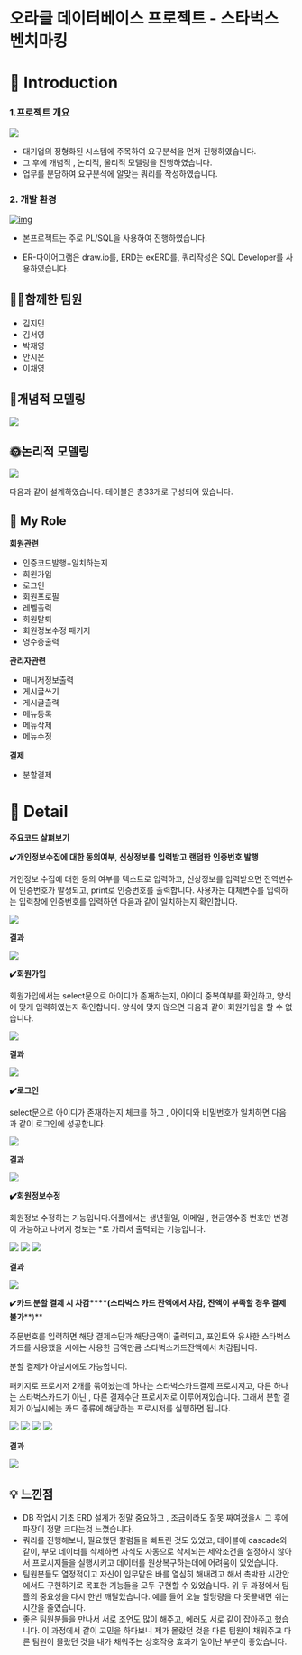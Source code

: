 # 오라클 데이터베이스 프로젝트 - 스타벅스 벤치마킹



# 📖 Introduction

### 1.프로젝트 개요 

<img src="./images/main.png">

- 대기업의 정형화된 시스템에 주목하여 요구분석을 먼저 진행하였습니다. 
- 그 후에 개념적 , 논리적, 물리적 모델링을 진행하였습니다. 
- 업무를 분담하여 요구분석에 알맞는 쿼리를 작성하였습니다. 



### 2. 개발 환경

[![img](https://camo.githubusercontent.com/72a16edaf98ba33d67a3f49173e94e84ef711b5de4dfe629a4b613919987d712/68747470733a2f2f696d672e736869656c64732e696f2f62616467652f6f7261636c652d4638303030303f7374796c653d666f722d7468652d6261646765266c6f676f3d6f7261636c65266c6f676f436f6c6f723d7768697465)](https://camo.githubusercontent.com/72a16edaf98ba33d67a3f49173e94e84ef711b5de4dfe629a4b613919987d712/68747470733a2f2f696d672e736869656c64732e696f2f62616467652f6f7261636c652d4638303030303f7374796c653d666f722d7468652d6261646765266c6f676f3d6f7261636c65266c6f676f436f6c6f723d7768697465)



- 본프로젝트는 주로 PL/SQL을 사용하여 진행하였습니다. 

- ER-다이어그램은 draw.io를, ERD는 exERD를, 쿼리작성은 SQL Developer를 사용하였습니다.

  

## 🙋‍♂️함께한 팀원

- 김지민
- 김서영
- 박재영
- 안시은
- 이채영



## 📃개념적 모델링 

<img src="./images/r1.png">





## 🌞논리적 모델링

<img src="./images/exerd.png">

 다음과 같이 설계하였습니다. 테이블은  총33개로 구성되어 있습니다.



## 🙋 My Role



**회원관련**

- 인증코드발행+일치하는지
- 회원가입
- 로그인
- 회원프로필
- 레벨출력
- 회원탈퇴
- 회원정보수정 패키지
- 영수증출력



**관리자관련**

- 매니저정보출력
- 게시글쓰기
- 게시글출력
- 메뉴등록
- 메뉴삭제
- 메뉴수정



**결제**

- 분할결제 



# 🔎 Detail

**주요코드 살펴보기**

 

✔️**개인정보수집에 대한 동의여부, 신상정보를** **입력받고** **랜덤한** **인증번호 발행** 

개인정보 수집에 대한 동의 여부를 텍스트로 입력하고,  신상정보를 입력받으면 
전역변수에 인증번호가 발생되고, print로 인증번호를 출력합니다. 
사용자는 대체변수를 입력하는 입력창에  인증번호를 입력하면 
다음과 같이 일치하는지 확인합니다. 

<img src="./images/c1.png">

**결과**

<img src="./images/c2.png">





✔️**회원가입**

회원가입에서는  select문으로 아이디가 존재하는지, 아이디 중복여부를 확인하고, 양식에 맞게 입력하였는지 확인합니다. 
양식에 맞지 않으면 다음과 같이 회원가입을 할 수 없습니다. 

<img src="./images/c3.png">

**결과**

<img src="./images/c4.png">





**✔️로그인**

select문으로 아이디가 존재하는지 체크를 하고 , 아이디와 비밀번호가 일치하면 다음과 같이  로그인에 성공합니다.

<img src="./images/c5.png">

**결과**

<img src="./images/c6.png">







**✔️회원정보수정**

회원정보 수정하는 기능입니다.어플에서는 생년월일,  이메일 , 현금영수증 번호만 변경이 가능하고 나머지 정보는 *로 가려서 출력되는 기능입니다. 

<img src="./images/회원정보수정1.png">

<img src="./images/회원정보수정2.png">

<img src="./images/회원정보수정3.png">

**결과**

<img src="./images/회원정보수정결과.png">





✔️**카드 분할 결제 시 차감****(****스타벅스 카드 잔액에서 차감****,** **잔액이 부족할 경우 결제 불가****)**

주문번호를 입력하면 해당 결제수단과 해당금액이 출력되고, 포인트와 유사한 스타벅스카드를 사용했을 시에는 사용한 금액만큼 스타벅스카드잔액에서 
차감됩니다.  

분할 결제가 아닐시에도 가능합니다. 

패키지로 프로시저 2개를 묶어놨는데  하나는 스타벅스카드결제 프로시저고, 다른 하나는  스타벅스카드가 아닌 , 다른 결제수단 프로시저로 이루어져있습니다. 
그래서 분할 결제가 아닐시에는 카드 종류에 해당하는 프로시저를 실행하면 됩니다. 

<img src="./images/분할결제1.png">

<img src="./images/분할결제2.png">

<img src="./images/분할결제3.png">

<img src="./images/분할결제4.png">

**결과**

<img src="./images/분할결제결과.png">







## 💡 느낀점



- DB 작업시 기초 ERD 설계가 정말 중요하고 , 조금이라도 잘못 짜여졌을시 그 후에 파장이 정말 크다는것 느꼈습니다.
- 쿼리를 진행해보니, 필요했던 칼럼들을 빠트린 것도 있었고, 테이블에 cascade와 같이, 부모 데이터를 삭제하면 자식도 자동으로 삭제되는 제약조건을 설정하지 않아서 프로시저들을 실행시키고 데이터를 원상복구하는데에 어려움이 있었습니다.
- 팀원분들도 열정적이고 자신이 임무맡은 바를 열심히 해내려고 해서 촉박한 시간안에서도 구현하기로 목표한 기능들을 모두 구현할 수 있었습니다. 위 두 과정에서 팀플의 중요성을 다시 한번 깨달았습니다. 예를 들어 오늘 할당량을 다 못끝내면 쉬는시간을 줄였습니다.
- 좋은 팀원분들을 만나서 서로 조언도 많이 해주고, 에러도 서로 같이 잡아주고 했습니다. 이 과정에서 같이 고민을 하다보니 제가 몰랐던 것을 다른 팀원이 채워주고 다른 팀원이 몰랐던 것을 내가 채워주는 상호작용 효과가 일어난 부분이 좋았습니다.
